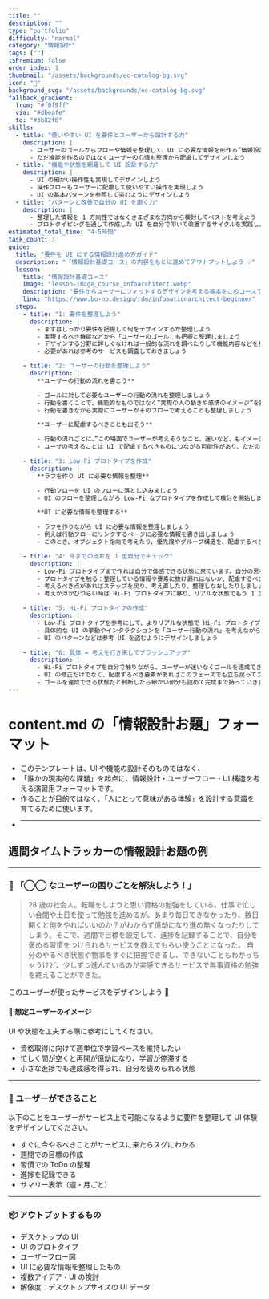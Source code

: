 ```yaml
---
title: ""
description: ""
type: "portfolio"
difficulty: "normal"
category: "情報設計"
tags: [""]
isPremium: false
order_index: 1
thumbnail: "/assets/backgrounds/ec-catalog-bg.svg"
icon: "🛒"
background_svg: "/assets/backgrounds/ec-catalog-bg.svg"
fallback_gradient:
  from: "#f0f9ff"
  via: "#dbeafe"
  to: "#3b82f6"
skills:
  - title: "使いやすい UI を要件とユーザーから設計する力"
    description: |
      - ユーザーのゴールからフローや情報を整理して、UI に必要な情報を形作る”情報設計”の基本を実践しよう
      - ただ機能を作るのではなくユーザーの心情も整理から配慮してデザインしよう
  - title: "機能や状態を網羅して UI 設計する力"
    description: |
      - UI の細かい操作性も実現してデザインしよう
      - 操作フローもユーザーに配慮して使いやすい操作を実現しよう
      - UI の基本パターンを参照して盗むようにデザインしよう
  - title: "パターンと改善で自分の UI を磨く力"
    description: |
      - 整理した情報を 1 方向性ではなくさまざまな方向から検討してベストを考えよう
      - プロトタイピングを通して作成した UI を自分で叩いて改善するサイクルを実践しよう
estimated_total_time: "4-5時間"
task_count: 3
guide:
  title: "要件を UI にする情報設計進め方ガイド"
  description: "「情報設計基礎コース」の内容をもとに進めてアウトプットしよう 💡"
  lesson:
    title: "情報設計基礎コース"
    image: "lesson-image_course_infoarchitect.webp"
    description: "要件からユーザーにフィットするデザインを考える基本をこのコースで学ぼう 📚"
    link: "https://www.bo-no.design/rdm/infomationarchitect-beginner"
  steps:
    - title: "1: 要件を整理しよう"
      description: |
        - まずはしっかり要件を把握して何をデザインするか整理しよう
        - 実現するべき機能などから「ユーザーのゴール」も把握と整理しましょう
        - デザインする分野に詳しくなければ一般的な流れを調べたりして機能内容などを把握しましょう
        - 必要があれば参考のサービスも調査しておきましょう

    - title: "2: ユーザーの行動を整理しよう"
      description: |
        **ユーザーの行動の流れを書こう**

        - ゴールに対して必要なユーザーの行動の流れを整理しましょう
        - 行動を書くことで、機能的なものではなく”実際の人の動きや感情のイメージ”を掴めます。
        - 行動を書きながら実際にユーザーがそのフローで考えることも整理しましょう

        **ユーザーに配慮するべきことも出そう**

        - 行動の流れごとに、”この場面でユーザーが考えそうなこと、迷いなど、もイメージしましょう”
        - ユーザの考えることは UI で配慮するべきものにつながる可能性があり、ただの機能作成で終わらないことに役立ちます。

    - title: "3: Low-Fi プロトタイプを作成"
      description: |
        **ラフを作り UI に必要な情報を整理**

        - 行動フローを UI のフローに落とし込みましょう
        - UI のフローを整理しながら Low-Fi なプロトタイプを作成して検討を開始しましょう

        **UI に必要な情報を整理する**

        - ラフを作りながら UI に必要な情報を整理しましょう
        - 例えば行動フローにリンクするページに必要な情報を書き出しましょう
        - このとき、オブジェクト指向で考えたり、優先度やグループ構造を、配慮するべきことに従って整理しましょう

    - title: "4: 今までの流れを 1 度自分でチェック"
      description: |
        - Low-Fi プロトタイプまで作れば自分で体感できる状態に来ています。自分の思考をチェックしましょう
        - プロトタイプを触る：整理している情報や要素に抜け漏れはないか、配慮するべき内容や、考えるべき内容はないかをチェックしましょう。
        - 考えるべき点があればステップを戻り、考え直したり、整理しなおしたりしましょう
        - 考えが浮かびづらい時は Hi-Fi プロトタイプに移り、リアルな状態でもう 1 度チェックしましょう

    - title: "5: Hi-Fi プロトタイプの作成"
      description: |
        - Low-Fi プロトタイプを参考にして、よりリアルな状態で Hi-Fi プロトタイプを作成しましょう
        - 具体的な UI の挙動やインタラクションを「ユーザー行動の流れ」を考えながら作成しましょう
        - UI のパターンなどは参考 UI を盗むようにデザインしましょう

    - title: "6: 具体 ↔︎ 考えを行き来してブラッシュアップ"
      description: |
        - Hi-Fi プロトタイプを自分で触りながら、ユーザーが迷いなくゴールを達成できるかを確認しましょう
        - UI の修正だけでなく、配慮するべき要素があればこのフェーズでも立ち戻ってブラッシュアップすることがとても大切です
        - ゴールを達成できる状態だと判断したら細かい部分も詰めて完成まで持っていきましょう
---
```


<!--
# [skills]チャレンジ

#### title

使いやすい UI を要件とユーザーから設計する力

#### description

- ユーザーのゴールからフローや情報を整理して、UI に必要な情報を形作る”情報設計”の基本を実践しよう
- ただ機能を作るのではなくユーザーの心情も整理から配慮してデザインしよう

---

#### title

機能や状態を網羅して UI 設計する力

#### description

- UI の細かい操作性も実現してデザインしよう
- 操作フローもユーザーに配慮して使いやすい操作を実現しよう
- UI の基本パターンを参照して盗むようにデザインしよう

---

#### title

パターンと改善で自分の UI を磨く力

#### description

- 整理した情報を 1 方向性ではなくさまざまな方向から検討してベストを考えよう
- プロトタイピングを通して作成した UI を自分で叩いて改善するサイクルを実践しよう

---

# [guide]進め方ガイド

#### title

要件を UI にする情報設計進め方ガイド

#### description

「情報設計基礎コース」の内容をもとに進めてアウトプットしよう 💡

---

#### lesson

##### title

情報設計基礎コース

##### image

lesson-image_course_infoarchitect.webp

##### description

要件からユーザーにフィットするデザインを考える基本をこのコースで学ぼう 📚

##### link

https://www.bo-no.design/rdm/infomationarchitect-beginner

---

#### steps

---

##### title

1: 要件を整理しよう

##### description

- まずはしっかり要件を把握して何をデザインするか整理しよう
- 実現するべき機能などから「ユーザーのゴール」も把握と整理しましょう
- デザインする分野に詳しくなければ一般的な流れを調べたりして機能内容などを把握しましょう
- 必要があれば参考のサービスも調査しておきましょう

---

##### title

2:ユーザーの行動を整理しよう

##### description

**ユーザーの行動の流れを書こう**

- ゴールに対して必要なユーザーの行動の流れを整理しましょう
- 行動を書くことで、機能的なものではなく”実際の人の動きや感情のイメージ”を掴めます。
- 行動を書きながら実際にユーザーがそのフローで考えることも整理しましょう

**ユーザーに配慮するべきことも出そう**

- 行動の流れごとに、”この場面でユーザーが考えそうなこと、迷いなど、もイメージしましょう”
- ユーザの考えることは UI で配慮するべきものにつながる可能性があり、ただの機能作成で終わらないことに役立ちます。

---

##### title

3: Low-Fi プロトタイプを作成

##### description

**ラフを作り UI に必要な情報を整理**

- 行動フローを UI のフローに落とし込みましょう
- UI のフローを整理しながら Low-Fi なプロトタイプを作成して検討を開始しましょう

**UI に必要な情報を整理する**

- ラフを作りながら UI に必要な情報を整理しましょう
- 例えば行動フローにリンクするページに必要な情報を書き出しましょう
- このとき、オブジェクト指向で考えたり、優先度やグループ構造を、配慮するべきことに従って整理しましょう

---

##### title

4: 今までの流れを 1 度自分でチェック

##### description

- Low-Fi プロトタイプまで作れば自分で体感できる状態に来ています。自分の思考をチェックしましょう
- プロトタイプを触る：整理している情報や要素に抜け漏れはないか、配慮するべき内容や、考えるべき内容はないかをチェックしましょう。
- 考えるべき点があればステップを戻り、考え直したり、整理しなおしたりしましょう
- 考えが浮かびづらい時は Hi-Fi プロトタイプに移り、リアルな状態でもう 1 度チェックしましょう

---

##### title

5: Hi-Fi プロトタイプの作成

##### description

- Low-Fi プロトタイプを参考にして、よりリアルな状態で Hi-Fi プロトタイプを作成しましょう
- 具体的な UI の挙動やインタラクションを「ユーザー行動の流れ」を考えながら作成しましょう
- UI のパターンなどは参考 UI を盗むようにデザインしましょう

---

##### title

6: 具体 ↔︎ 考えを行き来してブラッシュアップ

##### description

- Hi-Fi プロトタイプを自分で触りながら、ユーザーが迷いなくゴールを達成できるかを確認しましょう
- UI の修正だけでなく、配慮するべき要素があればこのフェーズでも立ち戻ってブラッシュアップすることがとても大切です
- ゴールを達成できる状態だと判断したら細かい部分も詰めて完成まで持っていきましょう -->

# content.md の「情報設計お題」フォーマット

- このテンプレートは、UI や機能の設計そのものではなく、
- 「誰かの現実的な課題」を起点に、情報設計・ユーザーフロー・UI 構造を考える演習用フォーマットです。
- 作ることが目的ではなく、「人にとって意味がある体験」を設計する意識を育てるために使います。
- ***

## 週間タイムトラッカーの情報設計お題の例

---

### 📝 「◯◯ なユーザーの困りごとを解決しよう！」

> 28 歳の社会人。転職をしようと思い資格の勉強をしている。仕事で忙しい合間や土日を使って勉強を進めるが、あまり毎日できなかったり、数日開くと何をやればいいのか？がわからず億劫になり進め無くなったりしてしまう。そこで、週間で目標を設定して、進捗を記録することで、自分を褒める習慣をつけられるサービスを教えてもらい使うことになった。
> 自分のやるべき状態や物事をすぐに把握できるし、できないこともわかっちゃうけど、少しずつ進んでいるのが実感できるサービスで無事資格の勉強を終えることができた。

このユーザーが使ったサービスをデザインしよう 🚩

#### 👤 想定ユーザーのイメージ

UI や状態を工夫する際に参考にしてください。

- 資格取得に向けて週単位で学習ペースを維持したい
- 忙しく間が空くと再開が億劫になり、学習が停滞する
- 小さな進捗でも達成感を得られ、自分を褒められる状態

---

### 🧩 ユーザーができること

以下のことをユーザーがサービス上で可能になるように要件を整理して UI 体験をデザインしてください。

- すぐに今やるべきことがサービスに来たらスグにわかる
- 週間での目標の作成
- 習慣での ToDo の整理
- 進捗を記録できる
- サマリー表示（週・月ごと）

---

### 📦 アウトプットするもの

- デスクトップの UI
- UI のプロトタイプ
- ユーザーフロー図
- UI に必要な情報を整理したもの
- 複数アイデア・UI の検討
- 解像度：デスクトップサイズの UI データ
